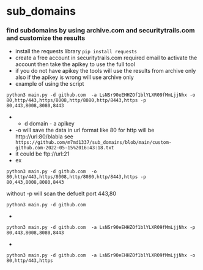 # sub_domains
### find subdomains by using archive.com and securitytrails.com and customize the results
* install the requests library ``` pip install requests ```
* create a free account in securitytrails.com required email to activate the account then take the apikey to use the full tool
* if you do not have apikey the tools will use the results from archive only also if the apikey is wrong will use archive only
* example of using the script 
 ```
 python3 main.py -d github.com  -a LsNSr90eEHHZOf1blYLXR09fMmLjjNhx -o 80,http/443,https/8008,http/8080,http/8443,https -p 80,443,8008,8080,8443
```
* - d domain - a apikey 
* -o will save the data in url format like 80 for http will be http://url:80/blabla see ``` https://github.com/m7md1337/sub_domains/blob/main/custom-github.com-2022-05-15%2016:43:18.txt```
* it could be ftp://url:21 
* ex

 ```
 python3 main.py -d github.com  -o 80,http/443,https/8008,http/8080,http/8443,https -p 80,443,8008,8080,8443
```

without -p will scan the defuelt port 443,80
 ```
 python3 main.py -d github.com  
```
*
 ```
 python3 main.py -d github.com  -a LsNSr90eEHHZOf1blYLXR09fMmLjjNhx -p 80,443,8008,8080,8443
```
*
 ```
 python3 main.py -d github.com  -a LsNSr90eEHHZOf1blYLXR09fMmLjjNhx -o 80,http/443,https 
```
